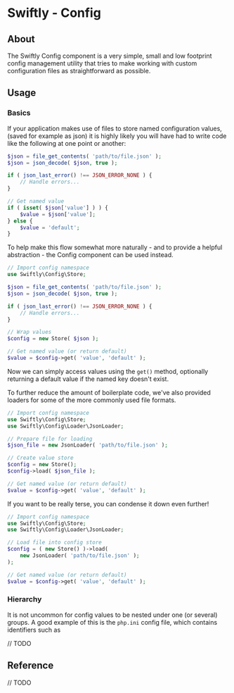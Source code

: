 # Swiftly - Config
## About

The Swiftly Config component is a very simple, small and low footprint config
management utility that tries to make working with custom configuration files as
straightforward as possible.

## Usage
### Basics

If your application makes use of files to store named configuration values,
(saved for example as json) it is highly likely you will have had to write code
like the following at one point or another:

```php
$json = file_get_contents( 'path/to/file.json' );
$json = json_decode( $json, true );

if ( json_last_error() !== JSON_ERROR_NONE ) {
    // Handle errors...
}

// Get named value
if ( isset( $json['value'] ) ) {
    $value = $json['value'];
} else {
    $value = 'default';
}
```

To help make this flow somewhat more naturally - and to provide a helpful
abstraction - the Config component can be used instead.

```php
// Import config namespace
use Swiftly\Config\Store;

$json = file_get_contents( 'path/to/file.json' );
$json = json_decode( $json, true );

if ( json_last_error() !== JSON_ERROR_NONE ) {
    // Handle errors...
}

// Wrap values
$config = new Store( $json );

// Get named value (or return default)
$value = $config->get( 'value', 'default' );
```

Now we can simply access values using the `get()` method, optionally returning
a default value if the named key doesn't exist.

To further reduce the amount of boilerplate code, we've also provided loaders
for some of the more commonly used file formats.

```php
// Import config namespace
use Swiftly\Config\Store;
use Swiftly\Config\Loader\JsonLoader;

// Prepare file for loading
$json_file = new JsonLoader( 'path/to/file.json' );

// Create value store
$config = new Store();
$config->load( $json_file );

// Get named value (or return default)
$value = $config->get( 'value', 'default' );
```

If you want to be really terse, you can condense it down even further!

```php
// Import config namespace
use Swiftly\Config\Store;
use Swiftly\Config\Loader\JsonLoader;

// Load file into config store
$config = ( new Store() )->load(
    new JsonLoader( 'path/to/file.json' );
);

// Get named value (or return default)
$value = $config->get( 'value', 'default' );
```

### Hierarchy

It is not uncommon for config values to be nested under one (or several) groups.
A good example of this is the `php.ini` config file, which contains identifiers
such as 

// TODO

## Reference

// TODO
